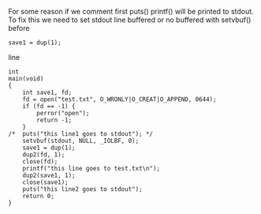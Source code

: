 For some reason if we comment first puts()
printf() will be printed to stdout.  
To fix this we need to set stdout line buffered
or no buffered with setvbuf() before 
```
save1 = dup(1);
```
line

```
int
main(void)
{
	int save1, fd;
	fd = open("test.txt", O_WRONLY|O_CREAT|O_APPEND, 0644);
	if (fd == -1) {
		perror("open");
		return -1;
	}
/* 	puts("this line1 goes to stdout"); */
	setvbuf(stdout, NULL, _IOLBF, 0);
	save1 = dup(1);
	dup2(fd, 1);
	close(fd);
	printf("this line goes to test.txt\n");
	dup2(save1, 1);
	close(save1);
	puts("this line2 goes to stdout");
	return 0;
}
```
